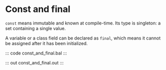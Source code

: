 # Const and final 

`const` means immutable and known at compile-time. Its type is singleton: a set containing a single value.

A variable or a class field can be declared as `final`, which means it cannot be assigned after it has been initialized.

::: code const_and_final.bal :::

::: out const_and_final.out :::